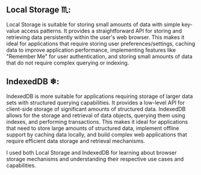 ## Local Storage ♏:
Local Storage is suitable for storing small amounts of data with simple key-value access patterns. It provides a straightforward API for storing and retrieving data persistently within the user's web browser. This makes it ideal for applications that require storing user preferences/settings, caching data to improve application performance, implementing features like "Remember Me" for user authentication, and storing small amounts of data that do not require complex querying or indexing.

## IndexedDB ❄:
IndexedDB is more suitable for applications requiring storage of larger data sets with structured querying capabilities. It provides a low-level API for client-side storage of significant amounts of structured data. IndexedDB allows for the storage and retrieval of data objects, querying them using indexes, and performing transactions. This makes it ideal for applications that need to store large amounts of structured data, implement offline support by caching data locally, and build complex web applications that require efficient data storage and retrieval mechanisms.

I used both Local Storage and IndexedDB for learning about browser storage mechanisms and understanding their respective use cases and capabilities.
